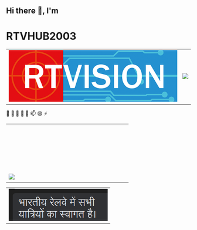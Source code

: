 ## Hi there 👋, I'm

# RTVHUB2003
<Table align='center'>
  <tr>
    <td>
      <img src='/slide1.png'>
    </td>
    <td>
      <img src='https://github-readme-stats.vercel.app/api?username=rtvhub2003&show_icons=true&theme=transparent'>
    </td>
  </tr>
</Table>

🔭 🌱 👯 🤔 💬 📫 😄 ⚡
<Table>
  <tr>
    <td>
      <img src='https://media-cdn.dovetailgames.com/2024/082024/08/TrainingCenterBr146-2Dosto.gif'>
      <svg src='https://media-cdn.dovetailgames.com/2024/082024/08/TrainingCenterBr146-2Dosto.gif'></svg>
    </td>
  </tr>
</Table>

<Table align='center'>
  <tr>
    <td>
      <img src='/announcements.png'>
    </td>
  </tr>
</Table>

